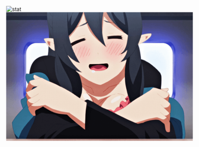 ![stat](https://github-readme-stats.vercel.app/api?username=TheHellCat0&theme=synthwave&show_icons=true)
![tio](https://github.com/TheHellCat0/TheHellCat0/blob/master/RES%C4%B0M-G%C4%B0F/dc9afeaa-5dc9-4c85-89e3-389e9ec7d0a6.gif) 
